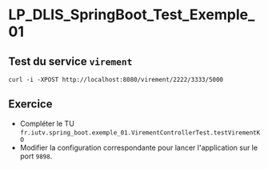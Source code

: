 # LP_DLIS_SpringBoot_Test_Exemple_01


## Test du service `virement`

```shell
curl -i -XPOST http://localhost:8080/virement/2222/3333/5000
```

## Exercice 

- Compléter le TU `fr.iutv.spring_boot.exemple_01.VirementControllerTest.testVirementKO`
- Modifier la configuration correspondante pour lancer l'application sur le port `9898`.